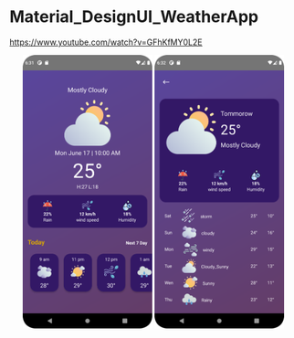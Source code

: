 # Material_DesignUI_WeatherApp
https://www.youtube.com/watch?v=GFhKfMY0L2E
<p align="center">
<img src="Image%2FMainActivity.png" width="45%">
<img src="Image%2FNext7day.png" width="45%">
</p>
